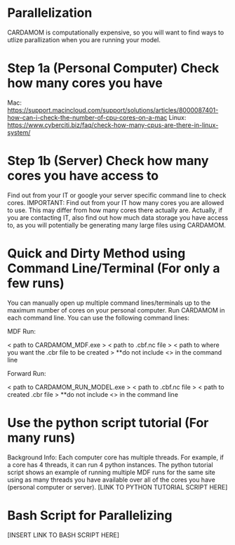 # Parallelization

CARDAMOM is computationally expensive, so you will want to find ways to utlize parallization when you are running your model. 

# Step 1a (Personal Computer) Check how many cores you have

Mac: https://support.macincloud.com/support/solutions/articles/8000087401-how-can-i-check-the-number-of-cpu-cores-on-a-mac
Linux: https://www.cyberciti.biz/faq/check-how-many-cpus-are-there-in-linux-system/


# Step 1b (Server) Check how many cores you have access to

Find out from your IT or google your server specific command line to check cores. 
IMPORTANT: Find out from your IT how many cores you are allowed to use. This may differ from how many cores there actually are.
Actually, if you are contacting IT, also find out how much data storage you have access to, as you will potentially be generating many large files using CARDAMOM.


# Quick and Dirty Method using Command Line/Terminal (For only a few runs)

You can manually open up multiple command lines/terminals up to the maximum number of cores on your personal computer. Run CARDAMOM in each command line. 
You can use the following command lines:

MDF Run: 

< path to CARDAMOM_MDF.exe > < path to .cbf.nc file > < path to where you want the .cbr file to be created > **do not include <> in the command line
  
Forward Run: 
  
< path to CARDAMOM_RUN_MODEL.exe > < path to .cbf.nc file > < path to created .cbr file > **do not include <> in the command line



# Use the python script tutorial (For many runs)

Background Info: Each computer core has multiple threads. For example, if a core has 4 threads, it can run 4 python instances. The python tutorial script shows an example of 
running multiple MDF runs for the same site using as many threads you have available over all of the cores you have (personal computer or server). [LINK TO PYTHON TUTORIAL SCRIPT HERE]



# Bash Script for Parallelizing
[INSERT LINK TO BASH SCRIPT HERE]
